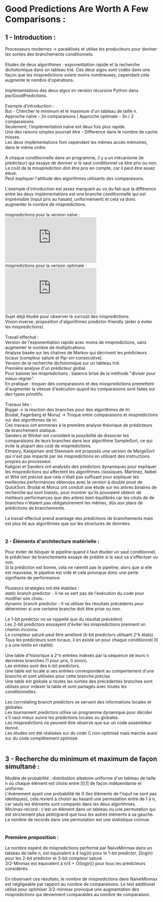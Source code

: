 # Good Predictions Are Worth A Few Comparisons :

## 1 - Introduction :

Processeurs modernes -> paralélisés et utilise les producteurs pour deviner les sorties des branchements conditionnels. <br />
<br />
Etudes de deux algorithmes : exponentiation rapide et la recherche dichotomique dans un tableau trié.
Ces deux algos sont codés dans une façon que les mispredictions soient moins nombreuses, cependant cela augmente le nombre d'opérations. <br />
<br />
Implémentations des deux algos en version récursive Python dans pw/GoodPredictions. <br />
<br />
Exemple d'introduction : <br />
But - Chercher le minimum et le maximum d'un tableau de taille n. <br />
Approche naïve - 2n comparaisons | Approche optimale - 3n / 2 comparaisons. <br />
Seulement, l'implémentation naïve est deux fois plus rapide. <br />
Une des raisons simples pourrait être - Difference dans le nombre de cache misses. <br />
Les deux implémentations font cependant les mêmes accès mémoires, dans le même ordre. <br />
<br />
A chaque conditionnelle dans un programme, il y a un mécanisme (le prédicteur) qui essaye de deviner si le saut conditionnel va être pris ou non. <br />
Le coût de la missprediction doit être pris en compte, car il peut être assez élevé. <br />
Peut expliquer l'attitude des algorithmes utilisants des comparaisons. <br />
<br />
L'exemple d'introduction est assez marquant au vu du fait que la différence entre les deux implémentations est une branche conditionnelle qui est imprévisible (input pris au hasard, uniformément) et cela va donc augmenter le nombre de mispredictions. <br />
<br />
mispredictions pour la version naïve :  ![thetaresult](http://www.sciweavers.org/tex2img.php?eq=%20%5CTheta%20%28log%28n%29%29&bc=White&fc=Black&im=jpg&fs=12&ff=arev&edit=0) <br />
mispredictions pour la version optimale : ![thetaresult](http://www.sciweavers.org/tex2img.php?eq=%20%5CTheta%20%28n%29&bc=White&fc=Black&im=jpg&fs=12&ff=arev&edit=0) <br />
Sujet déjà étudié pour observer le surcoût des mispredictions.<br />
Vision inverse, proposition d'algorithmes predictor-friendly (aider à éviter les mispredictions).<br />
<br />
Travail effectué : <br />
Version de l'exponentiation rapide avec moins de mispredictions, sans augmenter le nombre de multiplications. <br />
Analyse basée sur les chaînes de Markov qui décrivent les prédicteurs locaux (compteur saturé et flip-on-consecutive). <br />
Version de la recherche dichotomique sur un tableau trié. <br />
Première analyse d'un prédicteur global. <br />
Pour baisser les mispredictions : balance brisé de la méthode "diviser pour mieux régner". <br />
En pratique : troquer des comparaisons et des misspredictions premettent d'augmenter la vitesse d'exécution quand les comparaisons sont faites sur des types primitifs. <br />
<br />
Travaux liés : <br />
Biggar -> la réaction des branches pour des algorithmes de tri. <br />
Brodal, Fagerberg et Moruz -> Troque entre comparaisons et mispredictions sur des algorithmes de tri. <br />
Ces travaux ont ammenés à la première analyse théorique de prédicteurs de branchement statique. <br />
Sanders et Winkel ont considéré la possibilité de dissocier les comparaisons de leurs branches dans leur algorithme SampleSort, ce qui évite la plupart des coût de mispredictions. <br />
Elmasry, Katajainen and Stenmark ont proposés une version de MergeSort qui n'est pas impacté par les mispredictions en utilisant des instructions propres au processeur.<br />
Kaligosi et Sanders ont analysés des predictors dynamiques pour expliquer les mispredictions qui affectent les algorithmes classiques.
Martinez, Nebel et Wild ont précisé que cela n'était pas suffisant pour expliquer les meilleures performances obtenues avec la version à double pivot de QuickSort.
Brodal et Moruz ont conduit une étude sur les arbres binaires de recherche qui sont biaisés, pour montrer qu'ils pouvaient obtenir de meilleurs performances que des arbres bien équilibrés car les côuts de de branches n'étaient pas obligatoirement les mêmes, dûs aux plans de prédictions de branchements. <br />
<br />
Le travail effectué prend avantage des prédictions de branchements mais est plus lié aux algorithmes que sur les structures de données. <br />
<br />

### 2 - Éléments d'architecture matérielle : 

Pour éviter de bloquer le pipeline quand il faut étudier un saut conditionnel, le prédicteur de branchements essaye de prédire si le saut va s'effectuer ou non. <br />
Si la prédiction est bonne, cela ne ralentit pas le pipeline, alors que si elle est mauvaise, le pipeline est vidé et cela provoque donc une perte signifiante de performance. <br />
<br />
Plusieurs stratégies ont été établies : <br />
static branch predictor - Il ne se sert pas de l'exécution du code pour modifier son choix.<br />
dynamic branch predictor - Il va utiliser les résultats précédents pour déterminer si une certaine branche doit être prise ou non. <br />
<br />
Le 1-bit predictor ne se rappelle que du résultat précédent.<br />
Les 2-bit predictors esssayent d'éviter les mispredictions prennent un chemin inconnu.<br />
Le compteur saturé peut être amélioré (k-bit predictors utilisant 2^k états). <br />
Tous les prédicteurs sont locaux, il en existe un pour chaque conditionnel (Il y a une limite en réalité). <br />
<br />
Une table d'historique à 2^n entrées indexés par la séquence de leurs n dernières branches (1 pour pris, 0 sinon). <br />
Les entrées sont des k-bit predictors. <br />
Une table est locale si ses entrées correspondent au compertement d'une branche et sont utilisées pour cette branche précise.<br />
Une table est globale si toutes les sorties des précédentes branches sont utilisés pour indexer la table et sont partagés avec toutes les conditionnelles.<br />
<br />
Les corrrelating branch predictors se servent des informations locales et globales. <br />
Les tournament predictors utilise un programme dynamique pour décider s'il vaut mieux suivre les prédictions locales ou globales. <br />
Les mispredictions ne peuvent être observé que sur un code assembleur donné. <br />
Les études ont été réalisées sur du code C non-optimisé mais marche aussi sur du code complêtement optimisé. <br />
<br />

## 3 - Recherche du minimum et maximum de façon simultané :

Modèle de probabilité  : distribution aléatoire uniforme d'un tableau de taille n où chaque élément est choisi entre [0,1] de façon indépendante et uniforme.<br />
L'événement ayant une probabilité de 0 (les éléments de l'input ne sont pas identiques), cela revient à choisir au hasard une permutation entre de 1 à n, car seuls les éléments sont comparés dans les deux algorithmes. <br />
Min/max-record : c'est un élément dans un tableau ou une permutation qui est strictement plus petit/grand que tous les autres éléments à sa gauche. <br />
Le nombre de records dans une permutation est une statistique connue. <br />
<br />

### Première proposition : 

Le nombre espéré de mispredictions performé par NaiveMinmax dans un tableau de taille n, est équivalent à 4 log(n) pour le 1-bit predictor, 2log(n) pour les 2-bit predictor et 3-bit compteur saturé. <br />
3/2-Minmax est équivalent à n/4 + O(log(n)) pour tous les prédicteurs considérés. <br />
<br />
En observant ces résultats, le nombre de mispredictions dans NaiveMinmax est négligeable par rapport au nombre de comparaisons.
Le test additionel utilisé pour optimiser 3/2-minmax provoque une augmentation des mispredictions qui deviennent comparables au nombre de comparaison.

